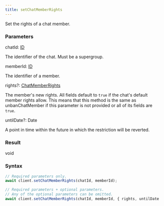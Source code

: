 ```yaml
---
title: setChatMemberRights
---
```


Set the rights of a chat member.<span class="select-none">  </span>

### Parameters 

<div class="flex flex-col gap-3"><div><div class="font-mono" id="p_chatId" data-anchor><span class="font-bold">chatId</span><span class="opacity-50">:</span> <a href="/types/id"  >ID</a></div><div class="pl-3"><div class="no-margin">

The identifier of the chat. Must be a supergroup.

</div></div></div><div><div class="font-mono" id="p_memberId" data-anchor><span class="font-bold">memberId</span><span class="opacity-50">:</span> <a href="/types/id"  >ID</a></div><div class="pl-3"><div class="no-margin">

The identifier of a member.

</div></div></div><div class="flex flex-col gap-3"><div><div class="flex gap-2"><div class="font-mono p" id="p_rights" data-anchor><span class="font-bold">rights</span><span class="opacity-50"><span title="Optional" class="cursor-help">?</span>:</span> <a href="/types/chatmemberrights"  >ChatMemberRights</a></div></div><div class="pl-3"><div class="no-margin">

The member's new rights. All fields default to `true` if the chat's default member rights allow. This means that this method is the same as unbanChatMember if this parameter is not provided or all of its fields are `true`.

</div></div></div><div><div class="flex gap-2"><div class="font-mono p" id="p_untilDate" data-anchor><span class="font-bold">untilDate</span><span class="opacity-50"><span title="Optional" class="cursor-help">?</span>:</span> <span href="/">Date</span></div></div><div class="pl-3"><div class="no-margin">

A point in time within the future in which the restriction will be reverted.

</div></div></div></div></div>

### Result 

<div class="font-mono"><span>void</span></div>

### Syntax

```ts
// Required parameters only.
await client.setChatMemberRights(chatId, memberId);

// Required parameters + optional parameters.
// Any of the optional parameters can be omitted.
await client.setChatMemberRights(chatId, memberId, { rights, untilDate });
```



